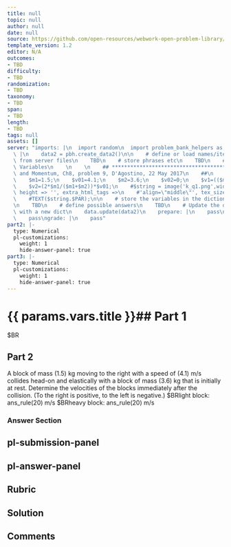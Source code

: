 ```yaml
---
title: null
topic: null
author: null
date: null
source: https://github.com/open-resources/webwork-open-problem-library/tree/master/Contrib/BrockPhysics/College_Physics_Urone/8.Linear_Momentum_and_Collisions/ch8-9.pg
template_version: 1.2
editor: N/A
outcomes:
- TBD
difficulty:
- TBD
randomization:
- TBD
taxonomy:
- TBD
span:
- TBD
length:
- TBD
tags: null
assets: []
server: "imports: |\n  import random\n  import problem_bank_helpers as pbh\ngenerate:\
  \ |\n    data2 = pbh.create_data2()\n\n    # define or load names/items/objects\
  \ from server files\n    TBD\n    # store phrases etc\n    TBD\n    # Randomize\
  \ Variables\n    \n    \n    ## **************************************\n    ## Impulse\
  \ and Momentum, Ch8, problem 9, D'Agostino, 22 May 2017\n    ##\n    ## **************************************\n\
  \    $m1=1.5;\n    $v01=4.1;\n    $m2=3.6;\n    $v02=0;\n    $v1=(($m1-$m2)/($m1+$m2))*$v01;\n\
  \    $v2=(2*$m1/($m1+$m2))*$v01;\n    #$string = image('k_q1.png',width => 200,\
  \ height => '', extra_html_tags =>\n    #'align=\"middle\"', tex_size => 400);\n\
  \    #TEXT($string.$PAR);\n\n    # store the variables in the dictionary \"params\"\
  \n    TBD\n    # define possible answers\n    TBD\n    # Update the data object\
  \ with a new dict\n    data.update(data2)\n    prepare: |\n    pass\nparse: |\n\
  \    pass\ngrade: |\n    pass"
part2: |-
  type: Numerical
  pl-customizations:
    weight: 1
    hide-answer-panel: true
part3: |-
  type: Numerical
  pl-customizations:
    weight: 1
    hide-answer-panel: true
---
```


# {{ params.vars.title }}## Part 1 
$BR 
## Part 2 
A block of mass (1.5) kg moving to the right with a speed of (4.1) m/s collides head-on and elastically with a block of mass (3.6) kg that is initially at rest. Determine the velocities of the blocks immediately after the collision. (To the right is positive, to the left is negative.) $BRlight block:  ans_rule(20)  m/s  $BRheavy block:  ans_rule(20)  m/s 


### Answer Section 


## pl-submission-panel 


## pl-answer-panel 


## Rubric 


## Solution 


## Comments 


